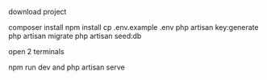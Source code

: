 download project

composer install
npm install
cp .env.example .env
php artisan key:generate
php artisan migrate
php artisan seed:db


open 2 terminals

npm run dev
and 
php artisan serve
